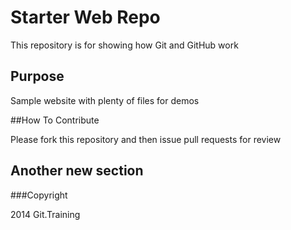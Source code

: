 # Starter Web Repo

This repository is for showing how Git and GitHub work

## Purpose

Sample website with plenty of files for demos

##How To Contribute

Please fork this repository and then issue pull requests for review

## Another new section

###Copyright

2014 Git.Training